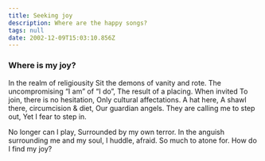 ```yaml
---
title: Seeking joy
description: Where are the happy songs?
tags: null
date: 2002-12-09T15:03:10.856Z
---
```


<div class="poem">

<h3> Where is my joy?</h3>

In the realm of religiousity
Sit the demons of vanity and rote.
The uncompromising “I am” of “I do”,
The result of a placing. When invited
To join, there is no hesitation,
Only cultural affectations. A hat here,
A shawl there, circumcision & diet,
Our guardian angels.
They are calling me to step out,
Yet I fear to step in.

No longer can I play,
Surrounded by my own terror.
In the anguish surrounding me
and my soul, I huddle, afraid.
So much to atone for. How do
I find my joy?

</div>
